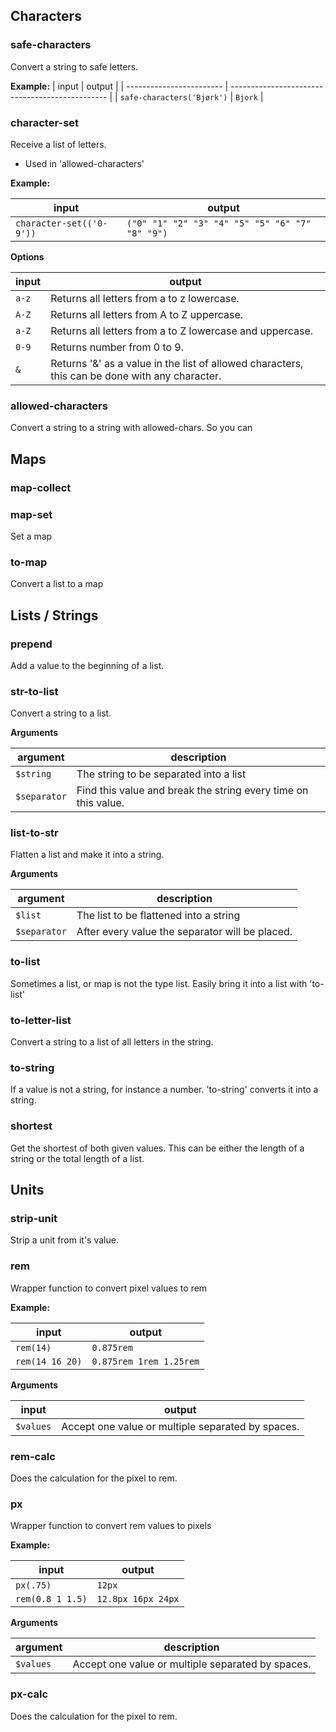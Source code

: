 
## Characters

### safe-characters
Convert a string to safe letters. 

**Example:**
| input                    | output                                          |
| ------------------------ | ----------------------------------------------- |
| `safe-characters('Bjørk')` | `Bjork` |
	
### character-set
Receive a list of letters. 
- Used in 'allowed-characters'

**Example:**

| input                    | output                                          |
| ------------------------ | ----------------------------------------------- |
| `character-set(('0-9'))` | `("0" "1" "2" "3" "4" "5" "5" "6" "7" "8" "9")` |

**Options**

| input | output                                                                                         |
| ----- | ---------------------------------------------------------------------------------------------- |
| `a-z` | Returns all letters from a to z lowercase.                                                     |
| `A-Z` | Returns all letters from A to Z uppercase.                                                     |
| `a-Z` | Returns all letters from a to Z lowercase and uppercase.                                       |
| `0-9` | Returns number from 0 to 9.                                                                    |
| `&`   | Returns '&' as a value in the list of allowed characters, this can be done with any character. |

### allowed-characters
Convert a string to a string with allowed-chars. So you can 

## Maps


### map-collect

### map-set
Set a map

### to-map
Convert a list to a map


## Lists / Strings

### prepend
Add a value to the beginning of a list. 

### str-to-list
Convert a string to a list. 

**Arguments**

| argument     | description                                                    |
| ------------ | -------------------------------------------------------------- |
| `$string`    | The string to be separated into a list                         |
| `$separator` | Find this value and break the string every time on this value. |

### list-to-str
Flatten a list and make it into a string. 


**Arguments**

| argument     | description                                     |
| ------------ | ----------------------------------------------- |
| `$list`      | The list to be flattened into a string          |
| `$separator` | After every value the separator will be placed. |

### to-list
Sometimes a list, or map is not the type list. Easily bring it into a list with 'to-list'

### to-letter-list
Convert a string to a list of all letters in the string.

### to-string
If a value is not a string, for instance a number. 'to-string' converts it into a string.

### shortest
Get the shortest of both given values. This can be either the length of a string or the total length of a list.

## Units

### strip-unit
Strip a unit from it's value.


### rem
Wrapper function to convert pixel values to rem

**Example:**

| input           | output                  |
| --------------- | ----------------------- |
| `rem(14)`       | `0.875rem`              |
| `rem(14 16 20)` | `0.875rem 1rem 1.25rem` |

**Arguments**

| input     | output                                            |
| --------- | ------------------------------------------------- |
| `$values` | Accept one value or multiple separated by spaces. |

### rem-calc
Does the calculation for the pixel to rem.

### px
Wrapper function to convert rem values to pixels

**Example:**

| input            | output             |
| ---------------- | ------------------ |
| `px(.75)`        | `12px`             |
| `rem(0.8 1 1.5)` | `12.8px 16px 24px` |

**Arguments**

| argument  | description                                       |
| --------- | ------------------------------------------------- |
| `$values` | Accept one value or multiple separated by spaces. |

### px-calc
Does the calculation for the pixel to rem.
